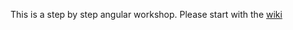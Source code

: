 This is a step by step angular workshop.
Please start with the [wiki](https://github.com/ashrafuzzaman/angular-workshop/wiki)